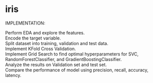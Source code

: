 # iris

IMPLEMENTATION:  

Perform EDA and explore the features.  
Encode the target variable.  
Split dataset into training, validation and test data.  
Implement KFold Cross Validation.  
Implement Grid Search to find optimal hyperparameters for SVC, RandomForestClassifier, and GradientBoostingClassifier.  
Analyze the results on Validation set and test set.  
Compare the performance of model using precision, recall, accuracy, latency.
